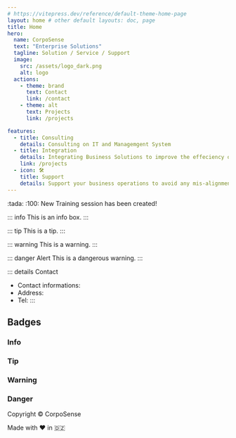 ```yaml
---
# https://vitepress.dev/reference/default-theme-home-page
layout: home # other default layouts: doc, page
title: Home
hero:
  name: CorpoSense
  text: "Enterprise Solutions"
  tagline: Solution / Service / Support
  image:
    src: /assets/logo_dark.png
    alt: logo
  actions:
    - theme: brand
      text: Contact
      link: /contact
    - theme: alt
      text: Projects
      link: /projects

features:
  - title: Consulting
    details: Consulting on IT and Managemgent System
  - title: Integration
    details: Integrating Business Solutions to improve the effeciency of your performance
    link: /projects
  - icon: 🛠️
    title: Support
    details: Support your business operations to avoid any mis-alignment with the pre-defined goals.
---
```

<script setup>
import { useData } from 'vitepress'
import { useSidebar } from 'vitepress/theme'

const { hasSidebar } = useSidebar()
const { page } = useData()
</script>

<!-- <h1 v-if="hasSidebar">{{ page.title }}</h1> -->

<CSButton text="Home" />
:tada: :100: New Training session has been created!

::: info
This is an info box.
:::

::: tip
This is a tip.
:::

::: warning
This is a warning.
:::

::: danger Alert
This is a dangerous warning.
:::

::: details Contact
- Contact informations:
- Address: 
- Tel:
:::

## Badges

### Info <Badge type="info" text="default" />
### Tip <Badge type="tip" text="^1.9.0" />
### Warning <Badge type="warning" text="beta" />
### Danger <Badge type="danger" text="caution" />

Copyright &copy; CorpoSense

Made with :heart: in :algeria:

<style>
:root {
  /* --vp-home-hero-name-color: var(--vp-c-brand-1); */
  /* --vp-home-hero-name-color: red; */

  /* Gradient color */
  --vp-home-hero-name-color: transparent;
  /* --vp-home-hero-name-background: -webkit-linear-gradient(120deg, #bd34fe, #41d1ff); */
  --vp-home-hero-name-background: -webkit-linear-gradient(120deg, red, darkRed);

  /* Custom badges colors */
  --vp-badge-info-border: transparent;
  --vp-badge-info-text: var(--vp-c-text-2);
  --vp-badge-info-bg: var(--vp-c-default-soft);

  --vp-badge-tip-border: transparent;
  --vp-badge-tip-text: var(--vp-c-brand-1);
  --vp-badge-tip-bg: var(--vp-c-brand-soft);

  --vp-badge-warning-border: transparent;
  --vp-badge-warning-text: var(--vp-c-warning-1);
  --vp-badge-warning-bg: var(--vp-c-warning-soft);

  --vp-badge-danger-border: transparent;
  --vp-badge-danger-text: var(--vp-c-danger-1);
  --vp-badge-danger-bg: var(--vp-c-danger-soft);
}

.clip {
  font-size: 120%
}
</style>